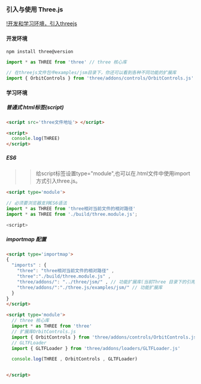 

### 引入与使用 Three.js 
[!开发和学习环境，引入threejs](http://www.webgl3d.cn/pages/cd35b2/)
#### 开发环境 

``` npm install three@version ``` 
``` javascript 
import * as THREE from 'three' // three 核心库 

// 在threejs文件包中examples/jsm目录下，你还可以看到各种不同功能的扩展库
import { OrbitControls } from 'three/addons/controls/OrbitControls.js' // 功能扩展库 按需引入

```

#### 学习环境 

##### 普通式 html标签(script)

``` html 
<script src='three文件地址'> </script>

<script>
  console.log(THREE)
</script>  

```

##### ES6 

>> 给script标签设置type="module",也可以在.html文件中使用import方式引入three.js。

```HTML 
<script type='module'> 

// 必须要浏览器支持ES6语法 
import * as THREE from 'three相对当前文件的相对路径'
import * as THREE from './build/three.module.js';

<script>

``` 

##### importmap 配置

``` html 
<script type='importmap'>
{
  "imports" : {
    "three": "three相对当前文件的相对路径" ,
    "three":"./build/three.module.js" ,
    "three/addons/": "../three/jsm/" , // 功能扩展库(当前Three 目录下的引用)
    "three/addons/":"./three.js/examples/jsm/" // 功能扩展库
  }
}
</script>  

<script type='module'>
  // three 核心库
  import * as THREE from 'three' 
  // 扩展库OrbitControls.js
  import { OrbitControls } from 'three/addons/controls/OrbitControls.js' 
  // GLTFLoader
  import { GLTFLoader } from 'three/addons/loaders/GLTFLoader.js' 

  console.log(THREE , OrbitControls , GLTFLoader)


</script>

```





